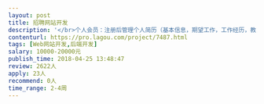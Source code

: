 ```yaml
---                
layout: post       
title: 招聘网站开发           
description: '</br>个人会员：注册后管理个人简历（基本信息，期望工作，工作经历，教育经历， 项目经验，自我描述）+预览简历；到首页职位大厅分类查询+搜索，可查看职位详情+投递简历+收藏职位；个人中心有谁看过我的简历+查看面试消息+推荐企业列表；</br>企业会员：企业登陆注册后，企业主体的设置；可付费（支付宝）购买发布职位的次数（单购或套餐分为职位发布、下载简历、增值广告），两种系统都 是时间限制 ；职位发布需平台方审核；可搜索简历，查看联系方式需消耗“简历”数，可对简历进行 导出html，打印等操作；对投递的简历进行查看+通知面试；</br>平台方：企业认证的审核管理；个人会员+企业会员的管理（查看、修改，锁定，删除），对于简历和职 位进行推荐、修改、下线等管理；公司设定的职位的审核；设定简历收费规则，可增加虚拟企业数；区域+职位分类+套餐规则的设定             前端：企业职位的列表+详情展示（可收藏）；个人简历的列表+详情展示</br>'     
contenturl: https://pro.lagou.com/project/7487.html      
tags: [Web网站开发,后端开发]            
salary: 10000-20000元          
publish_time: 2018-04-25 13:48:47         
review: 2622人                   
apply: 23人                   
recommend: 0人                   
time_range: 2-4周              
---                 
```

